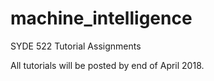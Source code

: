 # machine_intelligence
SYDE 522 Tutorial Assignments

All tutorials will be posted by end of April 2018.
